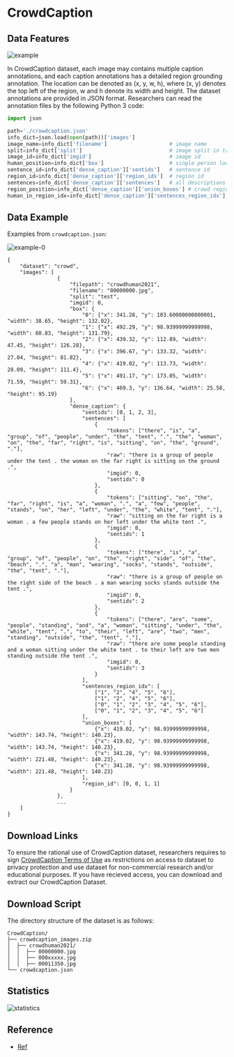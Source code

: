 # CrowdCaption

## Data Features

![example](https://ivipclab.github.io/publication_crowdcaption/multicaption/featured_huad6674309315345f043ed3eea3dbcdd3_392693_720x2500_fit_q75_h2_lanczos.webp)

In CrowdCaption dataset, each image may contains multiple caption annotations, and each caption annotations has a detailed region grounding annotation. The location can be denoted as (x, y, w, h), where (x, y) denotes the top left of the region, w and h denote its width and height. The dataset annotations are provided in JSON format. Researchers can read the annotation files by the following Python 3 code:

```python
import json

path='./crowdcaption.json'
info_dict=json.load(open(path))['images']
image_name=info_dict['filename']                    # image name
split=info_dict['split']                            # image split in train, val or test
image_id=info_dict['imgid']                         # image id
human_position=info_dict['box']                     # single person localization annotations [x, y, w, h]
sentence_id=info_dict['dense_caption']['sentids']   # sentence id
region_id=info_dict['dense_caption']['region_ids']  # region id
sentences=info_dict['dense_caption']['sentences']   # all descriptions for each images
region_position=info_dict['dense_caption']['union_boxes'] # crowd region localization annotations [x, y, w, h] for each images
human_in_region_idx=info_dict['dense_caption']['sentences_region_idx'] # the human idx for who are in the corresponding region
```

## Data Example

Examples from `crowdcaption.json`:

![example-0](https://x1a-alioss.oss-cn-shenzhen.aliyuncs.com/SnippetsLab/202306241610930.jpg)

```
{
    "dataset": "crowd",
    "images": [
                {
                    "filepath": "crowdhuman2021", 
                    "filename": "00000000.jpg", 
                    "split": "test", 
                    "imgid": 0, 
                    "box": {
                        "0": {"x": 341.28, "y": 103.60000000000001, "width": 38.65, "height": 132.02}, 
                        "1": {"x": 492.29, "y": 98.93999999999998, "width": 60.83, "height": 131.79}, 
                        "2": {"x": 439.32, "y": 112.89, "width": 47.45, "height": 126.28}, 
                        "3": {"x": 396.67, "y": 133.32, "width": 27.04, "height": 81.82}, 
                        "4": {"x": 419.02, "y": 113.73, "width": 28.09, "height": 111.4}, 
                        "5": {"x": 491.17, "y": 173.05, "width": 71.59, "height": 59.31}, 
                        "6": {"x": 469.3, "y": 136.64, "width": 25.58, "height": 95.19}
                    }, 
                    "dense_caption": {
                        "sentids": [0, 1, 2, 3], 
                        "sentences": [
                            {
                                "tokens": ["there", "is", "a", "group", "of", "people", "under", "the", "tent", ".", "the", "woman", "on", "the", "far", "right", "is", "sitting", "on", "the", "ground", "."], 
                                "raw": "there is a group of people under the tent . the woman on the far right is sitting on the ground .", 
                                "imgid": 0, 
                                "sentids": 0
                            }, 
                            {
                                "tokens": ["sitting", "on", "the", "far", "right", "is", "a", "woman", ".", "a", "few", "people", "stands", "on", "her", "left", "under", "the", "white", "tent", "."], 
                                "raw": "sitting on the far right is a woman . a few people stands on her left under the white tent .", 
                                "imgid": 0, 
                                "sentids": 1
                            }, 
                            {
                                "tokens": ["there", "is", "a", "group", "of", "people", "on", "the", "right", "side", "of", "the", "beach", ".", "a", "man", "wearing", "socks", "stands", "outside", "the", "tent", "."], 
                                "raw": "there is a group of people on the right side of the beach . a man wearing socks stands outside the tent .", 
                                "imgid": 0, 
                                "sentids": 2
                            }, 
                            {
                                "tokens": ["there", "are", "some", "people", "standing", "and", "a", "woman", "sitting", "under", "the", "white", "tent", ".", "to", "their", "left", "are", "two", "men", "standing", "outside", "the", "tent", "."], 
                                "raw": "there are some people standing and a woman sitting under the white tent . to their left are two men standing outside the tent .", 
                                "imgid": 0, 
                                "sentids": 3
                            }
                        ], 
                        "sentences_region_idx": [
                            ["1", "2", "4", "5", "6"], 
                            ["1", "2", "4", "5", "6"], 
                            ["0", "1", "2", "3", "4", "5", "6"], 
                            ["0", "1", "2", "3", "4", "5", "6"]
                        ], 
                        "union_boxes": [
                            {"x": 419.02, "y": 98.93999999999998, "width": 143.74, "height": 140.23}, 
                            {"x": 419.02, "y": 98.93999999999998, "width": 143.74, "height": 140.23}, 
                            {"x": 341.28, "y": 98.93999999999998, "width": 221.48, "height": 140.23}, 
                            {"x": 341.28, "y": 98.93999999999998, "width": 221.48, "height": 140.23}
                        ], 
                        "region_id": [0, 0, 1, 1]
                    }
                }, 
                ...
    ]
}
```


## Download Links

To ensure the rational use of CrowdCaption dataset, researchers requires to sign [CrowdCaption Terms of Use](https://docs.google.com/forms/d/e/1FAIpQLSe-lXeeDFoMYqNa-TytDz8-2ipQ5kKYukDinahGpkGasmtWCA/viewform?usp=sf_link) as restrictions on access to dataset to privacy protection and use dataset for non-commercial research and/or educational purposes. If you have recieved access, you can download and extract our CrowdCaption Dataset.

## Download Script

The directory structure of the dataset is as follows:

```
CrowdCaption/
├── crowdcaption_images.zip
│  ├── crowdhuman2021/
│  │  ├── 00000000.jpg
│  │  ├── 000xxxxx.jpg
│  │  ├── 00011350.jpg
└── crowdcaption.json
```

## Statistics

![statistics](https://x1a-alioss.oss-cn-shenzhen.aliyuncs.com/SnippetsLab/202306241601931.png)

## Reference

- [Ref](https://ivipclab.github.io/publication_crowdcaption/multicaption/)